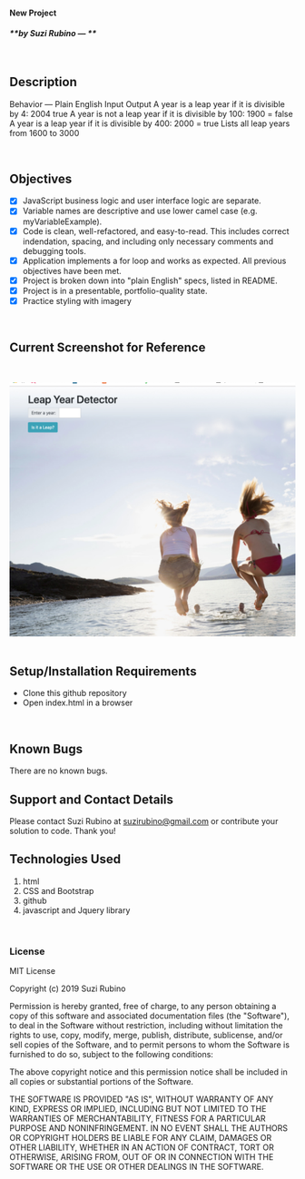 
#### New Project
#### _**by Suzi Rubino — **_
<br>

## Description

Behavior — Plain English	Input	Output
A year is a leap year if it is divisible by 4:	2004	true
A year is not a leap year if it is divisible by 100:	1900 = false
A year is a leap year if it is divisible by 400:	2000 = true
Lists all leap years from 1600 to 3000		

<br>

## Objectives
- [x] JavaScript business logic and user interface logic are separate.
- [x] Variable names are descriptive and use lower camel case (e.g. myVariableExample).
- [x] Code is clean, well-refactored, and easy-to-read. This includes correct indendation, spacing, and including only necessary comments and debugging tools.
- [x] Application implements a for loop and works as expected.
All previous objectives have been met.
- [x] Project is broken down into "plain English" specs, listed in README.
- [x] Project is in a presentable, portfolio-quality state.
- [x] Practice styling with imagery

<br>

## Current Screenshot for Reference
<br>

![alt text](https://raw.githubusercontent.com/rerun1/leapYear/master/img/screenShot8-28-19.png)
<br>
<br>

## Setup/Installation Requirements
* Clone this github repository
* Open index.html in a browser
<br>

## Known Bugs
 There are no known bugs.
 <br>

## Support and Contact Details
Please contact Suzi Rubino at suzirubino@gmail.com or contribute your solution to code. Thank you!
<br>

## Technologies Used
1. html
2. CSS and Bootstrap
3. github
4. javascript and Jquery library

<br>

### License
MIT License

Copyright (c) 2019 Suzi Rubino

Permission is hereby granted, free of charge, to any person obtaining a copy
of this software and associated documentation files (the "Software"), to deal
in the Software without restriction, including without limitation the rights
to use, copy, modify, merge, publish, distribute, sublicense, and/or sell
copies of the Software, and to permit persons to whom the Software is
furnished to do so, subject to the following conditions:

The above copyright notice and this permission notice shall be included in all
copies or substantial portions of the Software.

THE SOFTWARE IS PROVIDED "AS IS", WITHOUT WARRANTY OF ANY KIND, EXPRESS OR
IMPLIED, INCLUDING BUT NOT LIMITED TO THE WARRANTIES OF MERCHANTABILITY,
FITNESS FOR A PARTICULAR PURPOSE AND NONINFRINGEMENT. IN NO EVENT SHALL THE
AUTHORS OR COPYRIGHT HOLDERS BE LIABLE FOR ANY CLAIM, DAMAGES OR OTHER
LIABILITY, WHETHER IN AN ACTION OF CONTRACT, TORT OR OTHERWISE, ARISING FROM,
OUT OF OR IN CONNECTION WITH THE SOFTWARE OR THE USE OR OTHER DEALINGS IN THE
SOFTWARE.
